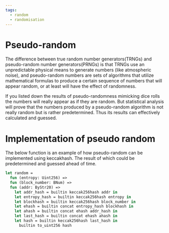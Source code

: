 ```yaml
---
tags:
  - random
  - randomisation
---
```


# Pseudo-random

The difference between true random number generators(TRNGs) and pseudo-random number generators(PRNGs) is that TRNGs use an unpredictable physical means to generate numbers (like atmospheric noise), and pseudo-random numbers are sets of algorithms that utilize mathematical formulas to produce a certain sequence of numbers that will appear random, or at least will have the effect of randomness.

If you listed down the results of pseudo-randomness mimicking dice rolls the numbers will really appear as if they are random. But statistical analysis will prove that the numbers produced by a pseudo-random algorithm is not really random but is rather predetermined. Thus its results can effectively calculated and guessed.

# Implementation of pseudo random

The below function is an example of how pseudo-random can be implemented using keccakhash. The result of which could be predetermined and guessed ahead of time.

```ocaml
let random =
  fun (entropy: Uint256) =>
  fun (block_number: BNum) =>
  fun (addr: ByStr20) =>
    let addr_hash = builtin keccak256hash addr in
    let entropy_hash = builtin keccak256hash entropy in
    let blockhash = builtin keccak256hash block_number in
    let ehash = builtin concat entropy_hash blockhash in
    let ahash = builtin concat ehash addr_hash in
    let last_hash = builtin concat ehash ahash in
    let hash = builtin keccak256hash last_hash in
      builtin to_uint256 hash
```
